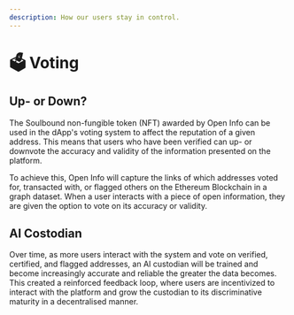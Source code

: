 ```yaml
---
description: How our users stay in control.
---
```


# 🗳 Voting

## Up- or Down?

The Soulbound non-fungible token (NFT) awarded by Open Info can be used in the dApp's voting system to affect the reputation of a given address. This means that users who have been verified can up- or downvote the accuracy and validity of the information presented on the platform.

To achieve this, Open Info will capture the links of which addresses voted for, transacted with, or flagged others on the Ethereum Blockchain in a graph dataset. When a user interacts with a piece of open information, they are given the option to vote on its accuracy or validity.

## AI Costodian

Over time, as more users interact with the system and vote on verified, certified, and flagged addresses, an AI custodian will be trained and become increasingly accurate and reliable the greater the data becomes. This created a reinforced feedback loop, where users are incentivized to interact with the platform and grow the custodian to its discriminative maturity in a decentralised manner.
